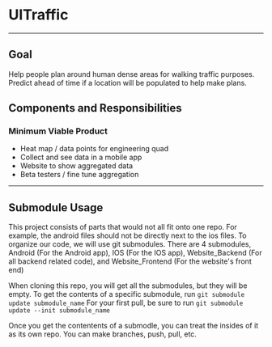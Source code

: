# UITraffic 


------------


##  Goal
Help people plan around human dense areas for walking traffic purposes. Predict ahead of time if a location will be populated to help make plans.

## Components and Responsibilities
### Minimum Viable Product
- Heat map / data points for engineering quad
- Collect and see data in a mobile app
- Website to show aggregated data
- Beta testers / fine tune aggregation

------------

## Submodule Usage

This project consists of parts that would not all fit onto one repo. For example, the android files should not be directly next to the ios files. To organize our code, we will use git submodules. There are 4 submodules, Android (For the Android app), IOS (For the IOS app), Website_Backend (For all backend related code), and Website_Frontend (For the website's front end)

When cloning this repo, you will get all the submodules, but they will be empty. To get the contents of a specific submodule, run
`git submodule update submodule_name`
For your first pull, be sure to run 
`git submodule update --init submodule_name`

Once you get the contentents of a submodle, you can treat the insides of it as its own repo. You can make branches, push, pull, etc.

